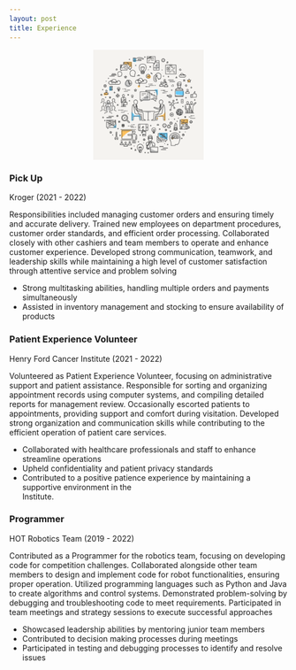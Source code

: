 ```yaml
---
layout: post
title: Experience
---
```


<img src="/assets/img/experience.png" alt="experience" style="display: block; margin:0 auto; width: 200px; height:auto;">

### Pick Up
Kroger (2021 - 2022)

Responsibilities included managing customer orders and ensuring timely and accurate delivery. Trained new employees on department procedures, customer order standards, and efficient order processing. Collaborated closely with other cashiers and team members to operate and enhance customer experience. Developed strong communication, teamwork, and leadership skills while maintaining a high level of customer satisfaction through attentive service and problem solving
  - Strong multitasking abilities, handling multiple orders and payments simultaneously
  - Assisted in inventory management and stocking to ensure availability of products


### Patient Experience Volunteer
Henry Ford Cancer Institute (2021 - 2022)

Volunteered as Patient Experience Volunteer, focusing on administrative support and patient assistance. Responsible for sorting and organizing appointment records using computer systems, and compiling detailed reports for management review. Occasionally escorted patients to appointments, providing support and comfort during visitation. Developed strong organization and communication skills while contributing to the efficient operation of patient care services.
  - Collaborated with healthcare professionals and staff to enhance streamline operations
  - Upheld confidentiality and patient privacy standards
  - Contributed to a positive patience experience by maintaining a supportive environment in the   
    Institute.



### Programmer
HOT Robotics Team (2019 - 2022)

Contributed as a Programmer for the robotics team, focusing on developing code for competition challenges. Collaborated alongside other team members to design and implement code for robot functionalities, ensuring proper operation. Utilized programming languages such as Python and Java to create algorithms and control systems. Demonstrated problem-solving by debugging and troubleshooting code to meet requirements. Participated in team meetings and strategy sessions to execute successful approaches
  - Showcased leadership abilities by mentoring junior team members
  - Contributed to decision making processes during meetings
  - Participated in testing and debugging processes to identify and resolve issues
